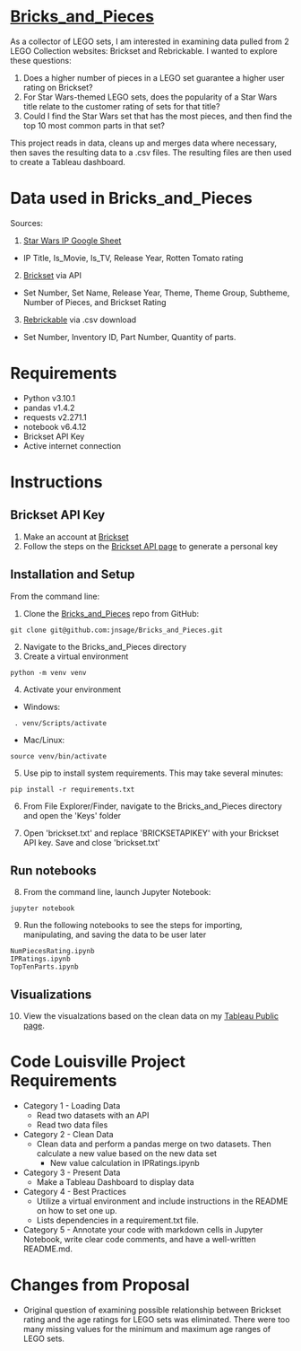 # [Bricks_and_Pieces](https://github.com/jnsage/Bricks_and_Pieces) 

As a collector of LEGO sets, I am interested in examining data pulled from 2 LEGO Collection websites: Brickset and Rebrickable. I wanted to explore these questions:

1) Does a higher number of pieces in a LEGO set guarantee a higher user rating on Brickset?
2) For Star Wars-themed LEGO sets, does the popularity of a Star Wars title relate to the customer rating of sets for that title?
3) Could I find the Star Wars set that has the most pieces, and then find the top 10 most common parts in that set?

This project reads in data, cleans up and merges data where necessary, then saves the resulting data to a .csv files. The resulting files are then used to create a Tableau dashboard.

# Data used in Bricks_and_Pieces
Sources: 
1) [Star Wars IP Google Sheet](https://docs.google.com/spreadsheets/d/1xw7y9yawF6i35BTfP9M1uUawJvwpacz01Xq4MEZszBs/edit#gid=0)
- IP Title, Is_Movie, Is_TV, Release Year, Rotten Tomato rating
2) [Brickset](https://brickset.com/) via  API
- Set Number, Set Name, Release Year, Theme, Theme Group, Subtheme, Number of Pieces, and Brickset Rating
3) [Rebrickable](https://rebrickable.com/downloads/) via .csv download 
- Set Number, Inventory ID, Part Number, Quantity of parts. 


# Requirements
- Python v3.10.1
- pandas v1.4.2
- requests v2.271.1
- notebook v6.4.12
- Brickset API Key
- Active internet connection

  
   
# Instructions 
## Brickset API Key

1. Make an account at [Brickset](https://brickset.com/)
2. Follow the steps on the [Brickset API page](https://brickset.com/tools/webservices/requestkey) to generate a personal key

### 
## Installation and Setup

From the command line:
1) Clone the [Bricks_and_Pieces](https://github.com/jnsage/Bricks_and_Pieces) repo from GitHub:
```
git clone git@github.com:jnsage/Bricks_and_Pieces.git
```
2) Navigate to the Bricks_and_Pieces directory
3) Create a virtual environment 
```
python -m venv venv
```
4) Activate your environment 

- Windows:
```
 . venv/Scripts/activate
```
-  Mac/Linux:
```
source venv/bin/activate
```
5) Use pip to install system requirements. This may take several minutes:
```
pip install -r requirements.txt
```
6) From File Explorer/Finder, navigate to the Bricks_and_Pieces directory and open the 'Keys' folder

7) Open 'brickset.txt' and replace 'BRICKSETAPIKEY' with your Brickset API key. Save and close 'brickset.txt'

## Run notebooks
8) From the command line, launch Jupyter Notebook:
```
jupyter notebook
``` 

9) Run the following notebooks to see the steps for importing, manipulating, and saving the data to be user later
```
NumPiecesRating.ipynb
IPRatings.ipynb
TopTenParts.ipynb
```

## Visualizations
10) View the visualzations based on the clean data on my [Tableau Public page](https://public.tableau.com/app/profile/jared.sage/viz/BricksandPieces/BricksandPieces).


# Code Louisville Project Requirements
- Category 1 - Loading Data
    - Read two datasets with an API
    - Read two data files 
- Category 2 - Clean Data
    - Clean data and perform a pandas merge on two datasets. Then calculate a new value based on the new data set
        - New value calculation in IPRatings.ipynb
- Category 3 - Present Data
    - Make a Tableau Dashboard to display data
- Category 4 - Best Practices
    - Utilize a virtual environment and include instructions in the README on how to set one up.
    - Lists dependencies in a requirement.txt file.
- Category 5 - Annotate your code with markdown cells in Jupyter Notebook, write clear code comments, and have a well-written README.md. 

# Changes from Proposal
- Original question of examining possible relationship between Brickset rating and the age ratings for LEGO sets was eliminated. There were too many missing values for the minimum and maximum age ranges of LEGO sets.
 


